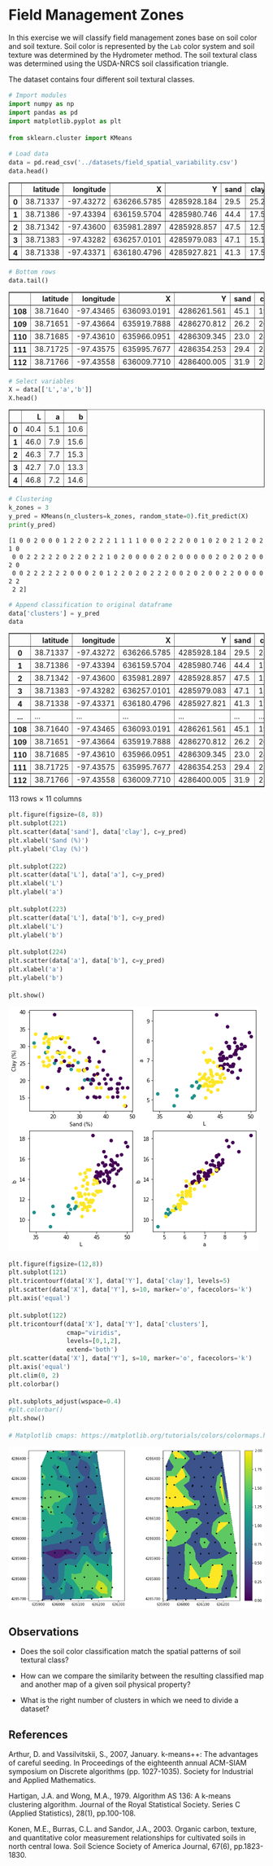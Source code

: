 # Field Management Zones

In this exercise we will classify field management zones base on soil color and soil texture. Soil color is represented by the `Lab` color system and soil texture was determined by the Hydrometer method. The soil textural class was determined using the USDA-NRCS soil classification triangle.

The dataset contains four different soil textural classes.


```python
# Import modules
import numpy as np
import pandas as pd
import matplotlib.pyplot as plt

from sklearn.cluster import KMeans

```


```python
# Load data
data = pd.read_csv('../datasets/field_spatial_variability.csv')
data.head()

```




<div>
<style scoped>
    .dataframe tbody tr th:only-of-type {
        vertical-align: middle;
    }

    .dataframe tbody tr th {
        vertical-align: top;
    }

    .dataframe thead th {
        text-align: right;
    }
</style>
<table border="1" class="dataframe">
  <thead>
    <tr style="text-align: right;">
      <th></th>
      <th>latitude</th>
      <th>longitude</th>
      <th>X</th>
      <th>Y</th>
      <th>sand</th>
      <th>clay</th>
      <th>L</th>
      <th>a</th>
      <th>b</th>
      <th>textural_class</th>
    </tr>
  </thead>
  <tbody>
    <tr>
      <th>0</th>
      <td>38.71337</td>
      <td>-97.43272</td>
      <td>636266.5785</td>
      <td>4285928.184</td>
      <td>29.5</td>
      <td>25.2</td>
      <td>40.4</td>
      <td>5.1</td>
      <td>10.6</td>
      <td>Loam</td>
    </tr>
    <tr>
      <th>1</th>
      <td>38.71386</td>
      <td>-97.43394</td>
      <td>636159.5704</td>
      <td>4285980.746</td>
      <td>44.4</td>
      <td>17.5</td>
      <td>46.0</td>
      <td>7.9</td>
      <td>15.6</td>
      <td>Loam</td>
    </tr>
    <tr>
      <th>2</th>
      <td>38.71342</td>
      <td>-97.43600</td>
      <td>635981.2897</td>
      <td>4285928.857</td>
      <td>47.5</td>
      <td>12.5</td>
      <td>46.3</td>
      <td>7.7</td>
      <td>15.3</td>
      <td>Loam</td>
    </tr>
    <tr>
      <th>3</th>
      <td>38.71383</td>
      <td>-97.43282</td>
      <td>636257.0101</td>
      <td>4285979.083</td>
      <td>47.1</td>
      <td>15.1</td>
      <td>42.7</td>
      <td>7.0</td>
      <td>13.3</td>
      <td>Loam</td>
    </tr>
    <tr>
      <th>4</th>
      <td>38.71338</td>
      <td>-97.43371</td>
      <td>636180.4796</td>
      <td>4285927.821</td>
      <td>41.3</td>
      <td>17.5</td>
      <td>46.8</td>
      <td>7.2</td>
      <td>14.6</td>
      <td>Loam</td>
    </tr>
  </tbody>
</table>
</div>




```python
# Bottom rows
data.tail()

```




<div>
<style scoped>
    .dataframe tbody tr th:only-of-type {
        vertical-align: middle;
    }

    .dataframe tbody tr th {
        vertical-align: top;
    }

    .dataframe thead th {
        text-align: right;
    }
</style>
<table border="1" class="dataframe">
  <thead>
    <tr style="text-align: right;">
      <th></th>
      <th>latitude</th>
      <th>longitude</th>
      <th>X</th>
      <th>Y</th>
      <th>sand</th>
      <th>clay</th>
      <th>L</th>
      <th>a</th>
      <th>b</th>
      <th>textural_class</th>
    </tr>
  </thead>
  <tbody>
    <tr>
      <th>108</th>
      <td>38.71640</td>
      <td>-97.43465</td>
      <td>636093.0191</td>
      <td>4286261.561</td>
      <td>45.1</td>
      <td>19.0</td>
      <td>46.6</td>
      <td>7.2</td>
      <td>14.8</td>
      <td>Loam</td>
    </tr>
    <tr>
      <th>109</th>
      <td>38.71651</td>
      <td>-97.43664</td>
      <td>635919.7888</td>
      <td>4286270.812</td>
      <td>26.2</td>
      <td>26.8</td>
      <td>42.5</td>
      <td>5.8</td>
      <td>11.5</td>
      <td>Loam</td>
    </tr>
    <tr>
      <th>110</th>
      <td>38.71685</td>
      <td>-97.43610</td>
      <td>635966.0951</td>
      <td>4286309.345</td>
      <td>23.0</td>
      <td>28.1</td>
      <td>42.9</td>
      <td>5.7</td>
      <td>11.5</td>
      <td>Clay loam</td>
    </tr>
    <tr>
      <th>111</th>
      <td>38.71725</td>
      <td>-97.43575</td>
      <td>635995.7677</td>
      <td>4286354.253</td>
      <td>29.4</td>
      <td>23.0</td>
      <td>44.4</td>
      <td>5.9</td>
      <td>11.9</td>
      <td>Loam</td>
    </tr>
    <tr>
      <th>112</th>
      <td>38.71766</td>
      <td>-97.43558</td>
      <td>636009.7710</td>
      <td>4286400.005</td>
      <td>31.9</td>
      <td>23.0</td>
      <td>45.0</td>
      <td>6.2</td>
      <td>12.8</td>
      <td>Loam</td>
    </tr>
  </tbody>
</table>
</div>




```python
# Select variables
X = data[['L','a','b']]
X.head()

```




<div>
<style scoped>
    .dataframe tbody tr th:only-of-type {
        vertical-align: middle;
    }

    .dataframe tbody tr th {
        vertical-align: top;
    }

    .dataframe thead th {
        text-align: right;
    }
</style>
<table border="1" class="dataframe">
  <thead>
    <tr style="text-align: right;">
      <th></th>
      <th>L</th>
      <th>a</th>
      <th>b</th>
    </tr>
  </thead>
  <tbody>
    <tr>
      <th>0</th>
      <td>40.4</td>
      <td>5.1</td>
      <td>10.6</td>
    </tr>
    <tr>
      <th>1</th>
      <td>46.0</td>
      <td>7.9</td>
      <td>15.6</td>
    </tr>
    <tr>
      <th>2</th>
      <td>46.3</td>
      <td>7.7</td>
      <td>15.3</td>
    </tr>
    <tr>
      <th>3</th>
      <td>42.7</td>
      <td>7.0</td>
      <td>13.3</td>
    </tr>
    <tr>
      <th>4</th>
      <td>46.8</td>
      <td>7.2</td>
      <td>14.6</td>
    </tr>
  </tbody>
</table>
</div>




```python
# Clustering
k_zones = 3
y_pred = KMeans(n_clusters=k_zones, random_state=0).fit_predict(X)
print(y_pred)

```

    [1 0 0 2 0 0 0 1 2 2 0 2 2 2 1 1 1 1 0 0 0 2 2 2 0 0 1 0 2 0 2 1 2 0 2 1 0
     0 0 2 2 2 2 2 0 2 2 0 2 2 1 0 2 0 0 0 0 2 0 2 0 0 0 0 0 2 0 2 0 2 0 0 2 0
     0 0 2 2 2 2 2 2 0 0 0 2 0 1 2 2 0 2 0 2 2 2 0 0 2 0 2 0 0 2 2 0 0 0 0 2 2
     2 2]



```python
# Append classification to original dataframe
data['clusters'] = y_pred
data

```




<div>
<style scoped>
    .dataframe tbody tr th:only-of-type {
        vertical-align: middle;
    }

    .dataframe tbody tr th {
        vertical-align: top;
    }

    .dataframe thead th {
        text-align: right;
    }
</style>
<table border="1" class="dataframe">
  <thead>
    <tr style="text-align: right;">
      <th></th>
      <th>latitude</th>
      <th>longitude</th>
      <th>X</th>
      <th>Y</th>
      <th>sand</th>
      <th>clay</th>
      <th>L</th>
      <th>a</th>
      <th>b</th>
      <th>textural_class</th>
      <th>clusters</th>
    </tr>
  </thead>
  <tbody>
    <tr>
      <th>0</th>
      <td>38.71337</td>
      <td>-97.43272</td>
      <td>636266.5785</td>
      <td>4285928.184</td>
      <td>29.5</td>
      <td>25.2</td>
      <td>40.4</td>
      <td>5.1</td>
      <td>10.6</td>
      <td>Loam</td>
      <td>1</td>
    </tr>
    <tr>
      <th>1</th>
      <td>38.71386</td>
      <td>-97.43394</td>
      <td>636159.5704</td>
      <td>4285980.746</td>
      <td>44.4</td>
      <td>17.5</td>
      <td>46.0</td>
      <td>7.9</td>
      <td>15.6</td>
      <td>Loam</td>
      <td>0</td>
    </tr>
    <tr>
      <th>2</th>
      <td>38.71342</td>
      <td>-97.43600</td>
      <td>635981.2897</td>
      <td>4285928.857</td>
      <td>47.5</td>
      <td>12.5</td>
      <td>46.3</td>
      <td>7.7</td>
      <td>15.3</td>
      <td>Loam</td>
      <td>0</td>
    </tr>
    <tr>
      <th>3</th>
      <td>38.71383</td>
      <td>-97.43282</td>
      <td>636257.0101</td>
      <td>4285979.083</td>
      <td>47.1</td>
      <td>15.1</td>
      <td>42.7</td>
      <td>7.0</td>
      <td>13.3</td>
      <td>Loam</td>
      <td>2</td>
    </tr>
    <tr>
      <th>4</th>
      <td>38.71338</td>
      <td>-97.43371</td>
      <td>636180.4796</td>
      <td>4285927.821</td>
      <td>41.3</td>
      <td>17.5</td>
      <td>46.8</td>
      <td>7.2</td>
      <td>14.6</td>
      <td>Loam</td>
      <td>0</td>
    </tr>
    <tr>
      <th>...</th>
      <td>...</td>
      <td>...</td>
      <td>...</td>
      <td>...</td>
      <td>...</td>
      <td>...</td>
      <td>...</td>
      <td>...</td>
      <td>...</td>
      <td>...</td>
      <td>...</td>
    </tr>
    <tr>
      <th>108</th>
      <td>38.71640</td>
      <td>-97.43465</td>
      <td>636093.0191</td>
      <td>4286261.561</td>
      <td>45.1</td>
      <td>19.0</td>
      <td>46.6</td>
      <td>7.2</td>
      <td>14.8</td>
      <td>Loam</td>
      <td>0</td>
    </tr>
    <tr>
      <th>109</th>
      <td>38.71651</td>
      <td>-97.43664</td>
      <td>635919.7888</td>
      <td>4286270.812</td>
      <td>26.2</td>
      <td>26.8</td>
      <td>42.5</td>
      <td>5.8</td>
      <td>11.5</td>
      <td>Loam</td>
      <td>2</td>
    </tr>
    <tr>
      <th>110</th>
      <td>38.71685</td>
      <td>-97.43610</td>
      <td>635966.0951</td>
      <td>4286309.345</td>
      <td>23.0</td>
      <td>28.1</td>
      <td>42.9</td>
      <td>5.7</td>
      <td>11.5</td>
      <td>Clay loam</td>
      <td>2</td>
    </tr>
    <tr>
      <th>111</th>
      <td>38.71725</td>
      <td>-97.43575</td>
      <td>635995.7677</td>
      <td>4286354.253</td>
      <td>29.4</td>
      <td>23.0</td>
      <td>44.4</td>
      <td>5.9</td>
      <td>11.9</td>
      <td>Loam</td>
      <td>2</td>
    </tr>
    <tr>
      <th>112</th>
      <td>38.71766</td>
      <td>-97.43558</td>
      <td>636009.7710</td>
      <td>4286400.005</td>
      <td>31.9</td>
      <td>23.0</td>
      <td>45.0</td>
      <td>6.2</td>
      <td>12.8</td>
      <td>Loam</td>
      <td>2</td>
    </tr>
  </tbody>
</table>
<p>113 rows × 11 columns</p>
</div>




```python
plt.figure(figsize=(8, 8))
plt.subplot(221)
plt.scatter(data['sand'], data['clay'], c=y_pred)
plt.xlabel('Sand (%)')
plt.ylabel('Clay (%)')

plt.subplot(222)
plt.scatter(data['L'], data['a'], c=y_pred)
plt.xlabel('L')
plt.ylabel('a')

plt.subplot(223)
plt.scatter(data['L'], data['b'], c=y_pred)
plt.xlabel('L')
plt.ylabel('b')

plt.subplot(224)
plt.scatter(data['a'], data['b'], c=y_pred)
plt.xlabel('a')
plt.ylabel('b')

plt.show()
```


![png](field_management_zones_files/field_management_zones_7_0.png)



```python
plt.figure(figsize=(12,8))
plt.subplot(121)
plt.tricontourf(data['X'], data['Y'], data['clay'], levels=5)
plt.scatter(data['X'], data['Y'], s=10, marker='o', facecolors='k')
plt.axis('equal')

plt.subplot(122)
plt.tricontourf(data['X'], data['Y'], data['clusters'], 
                cmap="viridis", 
                levels=[0,1,2], 
                extend='both')
plt.scatter(data['X'], data['Y'], s=10, marker='o', facecolors='k')
plt.axis('equal')
plt.clim(0, 2)
plt.colorbar()

plt.subplots_adjust(wspace=0.4)
#plt.colorbar()
plt.show()

# Matplotlib cmaps: https://matplotlib.org/tutorials/colors/colormaps.html
```


![png](field_management_zones_files/field_management_zones_8_0.png)


## Observations

- Does the soil color classification match the spatial patterns of soil textural class?

- How can we compare the similarity between the resulting classified map and another map of a given soil physical property?

- What is the right number of clusters in which we need to divide a dataset?

## References

Arthur, D. and Vassilvitskii, S., 2007, January. k-means++: The advantages of careful seeding. In Proceedings of the eighteenth annual ACM-SIAM symposium on Discrete algorithms (pp. 1027-1035). Society for Industrial and Applied Mathematics.

Hartigan, J.A. and Wong, M.A., 1979. Algorithm AS 136: A k-means clustering algorithm. Journal of the Royal Statistical Society. Series C (Applied Statistics), 28(1), pp.100-108.

Konen, M.E., Burras, C.L. and Sandor, J.A., 2003. Organic carbon, texture, and quantitative color measurement relationships for cultivated soils in north central Iowa. Soil Science Society of America Journal, 67(6), pp.1823-1830.

